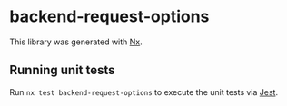 # backend-request-options

This library was generated with [Nx](https://nx.dev).

## Running unit tests

Run `nx test backend-request-options` to execute the unit tests via [Jest](https://jestjs.io).
